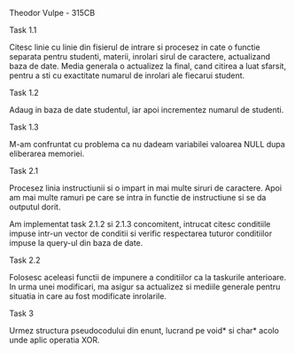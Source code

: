 Theodor Vulpe - 315CB

Task 1.1

Citesc linie cu linie din fisierul de intrare si procesez in cate o functie separata pentru studenti, materii, inrolari sirul de caractere, actualizand baza de date.
Media generala o actualizez la final, cand citirea a luat sfarsit, pentru a sti cu exactitate numarul de inrolari ale fiecarui student.

Task 1.2

Adaug in baza de date studentul, iar apoi incrementez numarul de studenti.

Task 1.3

M-am confruntat cu problema ca nu dadeam variabilei valoarea NULL dupa eliberarea memoriei.

Task 2.1

Procesez linia instructiunii si o impart in mai multe siruri de caractere. Apoi am mai multe ramuri pe care se intra in functie de instructiune si se da outputul dorit.

Am implementat task 2.1.2 si 2.1.3 concomitent, intrucat citesc conditiile impuse intr-un vector de conditii si verific respectarea tuturor conditiilor impuse la query-ul din baza de date.

Task 2.2

Folosesc aceleasi functii de impunere a conditiilor ca la taskurile anterioare.
In urma unei modificari, ma asigur sa actualizez si mediile generale pentru situatia in care au fost modificate inrolarile.

Task 3

Urmez structura pseudocodului din enunt, lucrand pe void* si char* acolo unde aplic operatia XOR.
